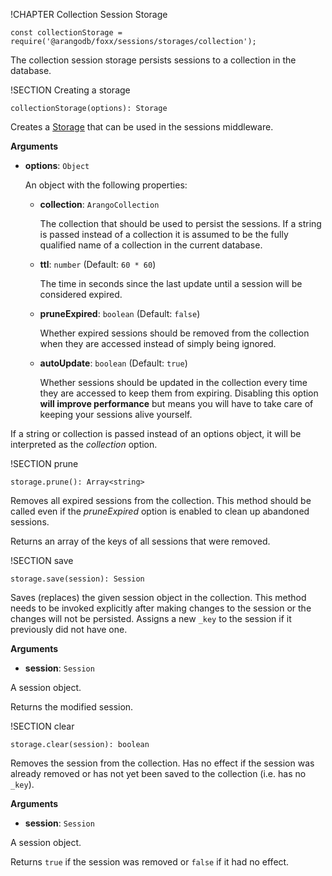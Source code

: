 !CHAPTER Collection Session Storage

`const collectionStorage = require('@arangodb/foxx/sessions/storages/collection');`

The collection session storage persists sessions to a collection in the database.

!SECTION Creating a storage

`collectionStorage(options): Storage`

Creates a [Storage](README.md) that can be used in the sessions middleware.

**Arguments**

* **options**: `Object`

  An object with the following properties:

  * **collection**: `ArangoCollection`

    The collection that should be used to persist the sessions.
    If a string is passed instead of a collection it is assumed to be the fully qualified name of a collection in the current database.

  * **ttl**: `number` (Default: `60 * 60`)

    The time in seconds since the last update until a session will be considered expired.

  * **pruneExpired**: `boolean` (Default: `false`)

    Whether expired sessions should be removed from the collection when they are accessed instead of simply being ignored.

  * **autoUpdate**: `boolean` (Default: `true`)

    Whether sessions should be updated in the collection every time they are accessed to keep them from expiring. Disabling this option **will improve performance** but means you will have to take care of keeping your sessions alive yourself.

If a string or collection is passed instead of an options object, it will be interpreted as the *collection* option.

!SECTION prune

`storage.prune(): Array<string>`

Removes all expired sessions from the collection. This method should be called even if the *pruneExpired* option is enabled to clean up abandoned sessions.

Returns an array of the keys of all sessions that were removed.

!SECTION save

`storage.save(session): Session`

Saves (replaces) the given session object in the collection. This method needs to be invoked explicitly after making changes to the session or the changes will not be persisted. Assigns a new `_key` to the session if it previously did not have one.

**Arguments**

* **session**: `Session`

 A session object.

Returns the modified session.

!SECTION clear

`storage.clear(session): boolean`

Removes the session from the collection. Has no effect if the session was already removed or has not yet been saved to the collection (i.e. has no `_key`).

**Arguments**

* **session**: `Session`

 A session object.

Returns `true` if the session was removed or `false` if it had no effect.
